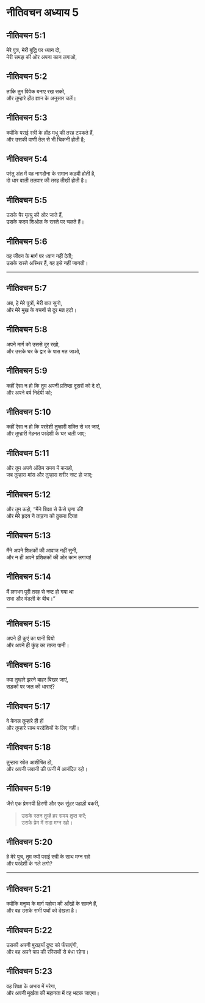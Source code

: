 # नीतिवचन अध्याय 5

## नीतिवचन 5:1

मेरे पुत्र, मेरी बुद्धि पर ध्यान दो,  
मेरी समझ की ओर अपना कान लगाओ,

## नीतिवचन 5:2

ताकि तुम विवेक बनाए रख सको,  
और तुम्हारे होंठ ज्ञान के अनुसार चलें।

## नीतिवचन 5:3

क्योंकि पराई स्त्री के होंठ मधु की तरह टपकते हैं,  
और उसकी वाणी तेल से भी चिकनी होती है;

## नीतिवचन 5:4

परंतु अंत में वह नागदौना के समान कड़वी होती है,  
दो धार वाली तलवार की तरह तीखी होती है।

## नीतिवचन 5:5

उसके पैर मृत्यु की ओर जाते हैं,  
उसके कदम शिओल के रास्ते पर चलते हैं।

## नीतिवचन 5:6

वह जीवन के मार्ग पर ध्यान नहीं देती;  
उसके रास्ते अस्थिर हैं, वह इसे नहीं जानती।

---

## नीतिवचन 5:7

अब, हे मेरे पुत्रों, मेरी बात सुनो,  
और मेरे मुख के वचनों से दूर मत हटो।

## नीतिवचन 5:8

अपने मार्ग को उससे दूर रखो,  
और उसके घर के द्वार के पास मत जाओ,

## नीतिवचन 5:9

कहीं ऐसा न हो कि तुम अपनी प्रतिष्ठा दूसरों को दे दो,  
और अपने वर्ष निर्दयी को;

## नीतिवचन 5:10

कहीं ऐसा न हो कि परदेशी तुम्हारी शक्ति से भर जाएं,  
और तुम्हारी मेहनत परदेशी के घर चली जाए;

## नीतिवचन 5:11

और तुम अपने अंतिम समय में कराहो,  
जब तुम्हारा मांस और तुम्हारा शरीर नष्ट हो जाए;

## नीतिवचन 5:12

और तुम कहो, “मैंने शिक्षा से कैसे घृणा की!  
और मेरे हृदय ने ताड़ना को ठुकरा दिया!

## नीतिवचन 5:13

मैंने अपने शिक्षकों की आवाज नहीं सुनी,  
और न ही अपने प्रशिक्षकों की ओर कान लगाया!

## नीतिवचन 5:14

मैं लगभग पूरी तरह से नष्ट हो गया था  
सभा और मंडली के बीच।”

---

## नीतिवचन 5:15

अपने ही कुएं का पानी पियो  
और अपने ही कुंड का ताजा पानी।

## नीतिवचन 5:16

क्या तुम्हारे झरने बाहर बिखर जाएं,  
सड़कों पर जल की धाराएं?

## नीतिवचन 5:17

वे केवल तुम्हारे ही हों  
और तुम्हारे साथ परदेशियों के लिए नहीं।

## नीतिवचन 5:18

तुम्हारा स्रोत आशीषित हो,  
और अपनी जवानी की पत्नी में आनंदित रहो।

## नीतिवचन 5:19

जैसे एक प्रेममयी हिरणी और एक सुंदर पहाड़ी बकरी,  
> उसके स्तन तुम्हें हर समय तृप्त करें;  
> उसके प्रेम में सदा मग्न रहो।

## नीतिवचन 5:20

हे मेरे पुत्र, तुम क्यों पराई स्त्री के साथ मग्न रहो  
और परदेशी के गले लगो?

---

## नीतिवचन 5:21

क्योंकि मनुष्य के मार्ग यहोवा की आँखों के सामने हैं,  
और वह उसके सभी पथों को देखता है।

## नीतिवचन 5:22

उसकी अपनी बुराइयाँ दुष्ट को फँसाएंगी,  
और वह अपने पाप की रस्सियों से बंधा रहेगा।

## नीतिवचन 5:23

वह शिक्षा के अभाव में मरेगा,  
और अपनी मूर्खता की महानता में वह भटक जाएगा।

